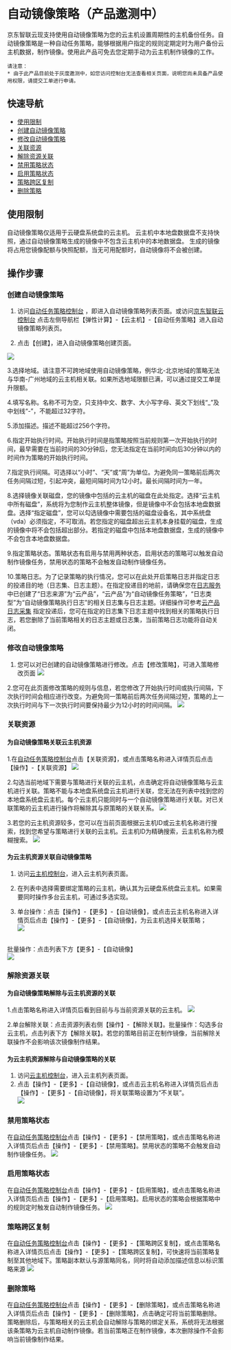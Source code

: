 # 自动镜像策略（产品邀测中）

京东智联云现支持使用自动镜像策略为您的云主机设置周期性的主机备份任务。自动镜像策略是一种自动任务策略，能够根据用户指定的规则定期定时为用户备份云主机数据，制作镜像。使用此产品可免去您定期手动为云主机制作镜像的工作。
	
	请注意：
	* 由于此产品目前处于灰度邀测中，如您访问控制台无法查看相关页面，说明您尚未具备产品使用权限，请提交工单进行申请。

## 快速导航

* [使用限制](autoImagePolicy#user-content-1)
* [创建自动镜像策略](autoImagePolicy#user-content-2)
* [修改自动镜像策略](autoImagePolicy#user-content-3)
* [关联资源](autoImagePolicy#user-content-4)
* [解除资源关联](autoImagePolicy#user-content-5)
* [禁用策略状态](autoImagePolicy#user-content-6)
* [启用策略状态](autoImagePolicy#user-content-7)
* [策略跨区复制](autoImagePolicy#user-content-8)
* [删除策略](autoImagePolicy#user-content-9)

## 使用限制
<div id="user-content-1"></div>

自动镜像策略仅适用于云硬盘系统盘的云主机。
云主机中本地盘数据盘不支持快照，通过自动镜像策略生成的镜像中不包含云主机中的本地数据盘。
生成的镜像将占用您镜像配额与快照配额，当无可用配额时，自动镜像将不会被创建。 

## 操作步骤

### 创建自动镜像策略
<div id="user-content-2"></div>

1. 访问[自动任务策略控制台][1] ，即进入自动镜像策略列表页面。或访问[京东智联云控制台][2] 点击左侧导航栏【弹性计算】-【云主机】-【自动任务策略】进入自动镜像策略列表页。

2. 点击【创建】，进入自动镜像策略创建页面。

![](../../../../../image/vm/autotaskpolicy1.png)

3.选择地域。请注意不可跨地域使用自动镜像策略，例华北-北京地域的策略无法与华南-广州地域的云主机相关联。如果所选地域限额已满，可以通过提交工单提升限额。

4.填写名称。名称不可为空，只支持中文、数字、大小写字母、英文下划线“_”及中划线“-”，不能超过32字符。

5.添加描述。描述不能超过256个字符。

6.指定开始执行时间。开始执行时间是指策略按照当前规则第一次开始执行的时间，最早需要在当前时间的30分钟后，您无法指定在当前时间向后30分钟以内的时间作为策略的开始执行时间。

7.指定执行间隔。可选择以“小时”、“天”或“周”为单位。为避免同一策略前后两次任务间隔过短，引起冲突，最短间隔时间为12小时。最长间隔时间为一年。

8.选择镜像关联磁盘，您的镜像中包括的云主机的磁盘在此处指定。选择“云主机中所有磁盘”，系统将为您制作云主机整体镜像，但是镜像中不会包括本地盘数据盘。选择“指定磁盘”，您可以勾选镜像中需要包括的磁盘设备名，其中系统盘（vda）必须指定，不可取消。若您指定的磁盘超出云主机本身挂载的磁盘，生成的镜像中将不会包括超出部分。若指定的磁盘中包括本地盘数据盘，生成的镜像中不会包含本地盘数据盘。

9.指定策略状态。策略状态有启用与禁用两种状态，启用状态的策略可以触发自动制作镜像任务，禁用状态的策略不会触发自动制作镜像任务。


10.策略日志。为了记录策略的执行情况，您可以在此处开启策略日志并指定日志的投递目的地（日志集、日志主题）。在指定投递目的地前，请确保您在[日志服务][3]中已创建了“日志来源”为“云产品”，“云产品”为“自动镜像任务策略”，“日志类型”为“自动镜像策略执行日志”的相关日志集与日志主题。详细操作可参考[云产品日志采集][4]
指定投递后，您可在指定的日志集下日志主题中找到相关的策略执行日志，若您删除了当前策略相关的日志主题或日志集，当前策略日志功能将自动关闭。
 

### 修改自动镜像策略
<div id="user-content-3"></div>

1. 您可以对已创建的自动镜像策略进行修改。点击【修改策略】，可进入策略修改页面
![](../../../../../image/vm/autotaskpolicy2.png)

2.您可在此页面修改策略的规则与信息，若您修改了开始执行时间或执行间隔，下次执行时间会相应进行改变。为避免同一策略前后两次任务间隔过短，策略的上一次执行时间与下一次执行时间要保持最少为12小时的时间间隔。
![](../../../../../image/vm/autotaskpolicy3.png)

### 关联资源
<div id="user-content-4"></div>

#### 为自动镜像策略关联云主机资源

1.在[自动任务策略控制台][1]点击【关联资源】，或点击策略名称进入详情页后点击【操作】-【关联资源】
![](../../../../../image/vm/autotaskpolicy4.png)

2.勾选当前地域下需要与策略进行关联的云主机，点击确定将自动镜像策略与云主机进行关联。策略不能与本地盘系统盘云主机进行关联，您无法在列表中找到您的本地盘系统盘云主机。每个云主机只能同时与一个自动镜像策略进行关联。对已关联策略的云主机进行操作将解除其与原策略的关联关系。
![](../../../../../image/vm/autotaskpolicy5.png)

3.若您的云主机资源较多，您可以在当前页面根据云主机ID或云主机名称进行搜索，找到您希望与策略进行关联的云主机。云主机ID为精确搜索，云主机名称为模糊搜索。
![](../../../../../image/vm/autotaskpolicy6.png)

#### 为云主机资源关联自动镜像策略

1. 访问[云主机控制台](https://cns-console.jdcloud.com/host/compute/list)，进入云主机列表页面。

2. 在列表中选择需要绑定策略的云主机，确认其为云硬盘系统盘云主机。如果需要同时操作多台云主机，可通过多选实现。

3. 单台操作：点击【操作】-【更多】-【自动镜像】，或点击云主机名称进入详情页后点击【操作】-【更多】-【自动镜像】，为云主机选择关联策略；<br>![](../../../../../image/vm/autotaskpolicy7.png)

<br>批量操作：点击列表下方【更多】-【自动镜像】<br>![](../../../../../image/vm/autotaskpolicy8.png)

### 解除资源关联
<div id="user-content-5"></div>

#### 为自动镜像策略解除与云主机资源的关联

1.点击策略名称进入详情页后看到目前与与当前资源关联的云主机。
![](../../../../../image/vm/autotaskpolicy9.png)

2.单台解除关联：点击资源列表右侧【操作】-【解除关联】。批量操作：勾选多台云主机，点击列表下方【解除关联】。若您的策略目前正在制作镜像，当前解除关联操作不会影响该次镜像制作结果。

#### 为云主机资源解除与自动镜像策略的关联

1. 访问[云主机控制台](https://cns-console.jdcloud.com/host/compute/list)，进入云主机列表页面。
2. 点击【操作】-【更多】-【自动镜像】，或点击云主机名称进入详情页后点击【操作】-【更多】-【自动镜像】，将关联策略设置为“不关联”。 <br>![](../../../../../image/vm/autotaskpolicy10.png)

### 禁用策略状态
<div id="user-content-6"></div>

在[自动任务策略控制台][1]点击【操作】-【更多】-【禁用策略】，或点击策略名称进入详情页后点击【操作】-【更多】-【禁用策略】。禁用状态的策略不会触发自动制作镜像任务。
![](../../../../../image/vm/autotaskpolicy11.png)

### 启用策略状态
<div id="user-content-7"></div>

在[自动任务策略控制台][1]点击【操作】-【更多】-【启用策略】，或点击策略名称进入详情页后点击【操作】-【更多】-【启用策略】。启用状态的策略会根据策略中的规则定时触发自动制作镜像任务。
![](../../../../../image/vm/autotaskpolicy12.png)

### 策略跨区复制
<div id="user-content-8"></div>

在[自动任务策略控制台][1]点击【操作】-【更多】-【策略跨区复制】，或点击策略名称进入详情页后点击【操作】-【更多】-【策略跨区复制】，可快速将当前策略复制至其他地域下。策略副本默认与源策略同名，同时将自动添加描述信息以标识策略来源
![](../../../../../image/vm/autotaskpolicy13.png)

### 删除策略
<div id="user-content-9"></div>

在[自动任务策略控制台][1]点击【操作】-【更多】-【删除策略】，或点击策略名称进入详情页后点击【操作】-【更多】-【删除策略】，点击确定可将当前策略删除。策略删除后，与策略相关的云主机会自动解除与策略的绑定关系，系统将无法根据该条策略为云主机自动制作镜像。若当前策略正在制作镜像，本次删除操作不会影响当前镜像制作结果。 




 [1]: http://console.jdcloud.com/host/autoTaskPolicy/list
 [2]: https://console.jdcloud.com/
 [3]: https://logs-console.jdcloud.com/
 [4]: https://docs.jdcloud.com/cn/log-service/cloudresource
